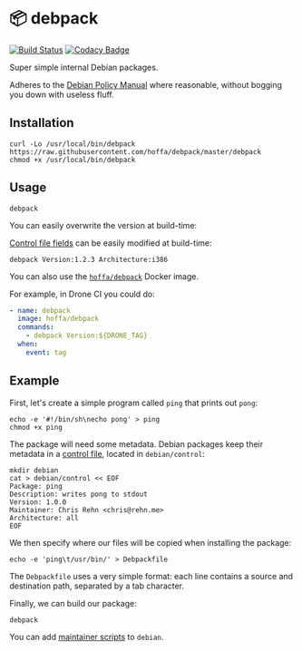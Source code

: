 # :package: debpack

[![Build Status](https://travis-ci.org/hoffa/debpack.svg?branch=master)](https://travis-ci.org/hoffa/debpack)
[![Codacy Badge](https://api.codacy.com/project/badge/Grade/8904076ca8ad4882a5a2052620a6dc2f)](https://app.codacy.com/app/hoffa/debpack?utm_source=github.com&utm_medium=referral&utm_content=hoffa/debpack&utm_campaign=Badge_Grade_Settings)

Super simple internal Debian packages.

Adheres to the [Debian Policy Manual](https://www.debian.org/doc/debian-policy/) where reasonable, without bogging you down with useless fluff.

## Installation

```shell
curl -Lo /usr/local/bin/debpack https://raw.githubusercontent.com/hoffa/debpack/master/debpack
chmod +x /usr/local/bin/debpack
```

## Usage

```shell
debpack
```

You can easily overwrite the version at build-time:

[Control file fields](https://www.debian.org/doc/debian-policy/ch-controlfields.html) can be easily modified at build-time:

```shell
debpack Version:1.2.3 Architecture:i386
```

You can also use the [`hoffa/debpack`](https://hub.docker.com/r/hoffa/debpack) Docker image.

For example, in Drone CI you could do:

```yaml
- name: debpack
  image: hoffa/debpack
  commands:
    - debpack Version:${DRONE_TAG}
  when:
    event: tag
```

## Example

First, let's create a simple program called `ping` that prints out `pong`:

```shell
echo -e '#!/bin/sh\necho pong' > ping
chmod +x ping
```

The package will need some metadata. Debian packages keep their metadata in a [control file](https://www.debian.org/doc/debian-policy/ch-controlfields.html#binary-package-control-files-debian-control), located in `debian/control`:

```shell
mkdir debian
cat > debian/control << EOF
Package: ping
Description: writes pong to stdout
Version: 1.0.0
Maintainer: Chris Rehn <chris@rehn.me>
Architecture: all
EOF
```

We then specify where our files will be copied when installing the package:

```shell
echo -e 'ping\t/usr/bin/' > Debpackfile
```

The `Debpackfile` uses a very simple format: each line contains a source and destination path, separated by a tab character.

Finally, we can build our package:

```shell
debpack
```

You can add [maintainer scripts](https://www.debian.org/doc/debian-policy/ch-maintainerscripts.html) to `debian`.
